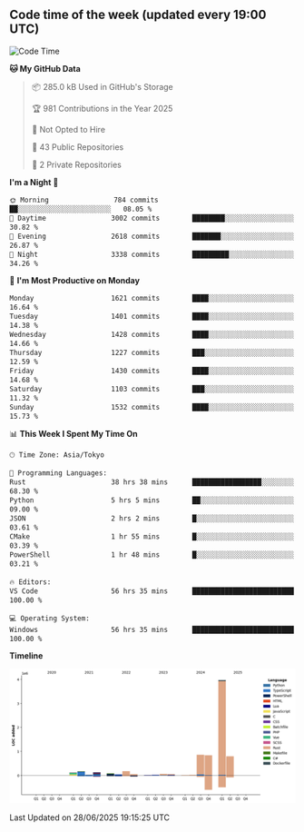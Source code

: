 ## Code time of the week (updated every 19:00 UTC)

<!--START_SECTION:waka-->
![Code Time](http://img.shields.io/badge/Code%20Time-5%2C098%20hrs%2037%20mins-blue)

**🐱 My GitHub Data** 

> 📦 285.0 kB Used in GitHub's Storage 
 > 
> 🏆 981 Contributions in the Year 2025
 > 
> 🚫 Not Opted to Hire
 > 
> 📜 43 Public Repositories 
 > 
> 🔑 2 Private Repositories 
 > 
**I'm a Night 🦉** 

```text
🌞 Morning                784 commits         ██░░░░░░░░░░░░░░░░░░░░░░░   08.05 % 
🌆 Daytime                3002 commits        ████████░░░░░░░░░░░░░░░░░   30.82 % 
🌃 Evening                2618 commits        ███████░░░░░░░░░░░░░░░░░░   26.87 % 
🌙 Night                  3338 commits        █████████░░░░░░░░░░░░░░░░   34.26 % 
```
📅 **I'm Most Productive on Monday** 

```text
Monday                   1621 commits        ████░░░░░░░░░░░░░░░░░░░░░   16.64 % 
Tuesday                  1401 commits        ████░░░░░░░░░░░░░░░░░░░░░   14.38 % 
Wednesday                1428 commits        ████░░░░░░░░░░░░░░░░░░░░░   14.66 % 
Thursday                 1227 commits        ███░░░░░░░░░░░░░░░░░░░░░░   12.59 % 
Friday                   1430 commits        ████░░░░░░░░░░░░░░░░░░░░░   14.68 % 
Saturday                 1103 commits        ███░░░░░░░░░░░░░░░░░░░░░░   11.32 % 
Sunday                   1532 commits        ████░░░░░░░░░░░░░░░░░░░░░   15.73 % 
```


📊 **This Week I Spent My Time On** 

```text
🕑︎ Time Zone: Asia/Tokyo

💬 Programming Languages: 
Rust                     38 hrs 38 mins      █████████████████░░░░░░░░   68.30 % 
Python                   5 hrs 5 mins        ██░░░░░░░░░░░░░░░░░░░░░░░   09.00 % 
JSON                     2 hrs 2 mins        █░░░░░░░░░░░░░░░░░░░░░░░░   03.61 % 
CMake                    1 hr 55 mins        █░░░░░░░░░░░░░░░░░░░░░░░░   03.39 % 
PowerShell               1 hr 48 mins        █░░░░░░░░░░░░░░░░░░░░░░░░   03.21 % 

🔥 Editors: 
VS Code                  56 hrs 35 mins      █████████████████████████   100.00 % 

💻 Operating System: 
Windows                  56 hrs 35 mins      █████████████████████████   100.00 % 
```

**Timeline**

![Lines of Code chart](https://raw.githubusercontent.com/SARDONYX-sard/SARDONYX-sard/main/assets/bar_graph.png)


 Last Updated on 28/06/2025 19:15:25 UTC
<!--END_SECTION:waka-->